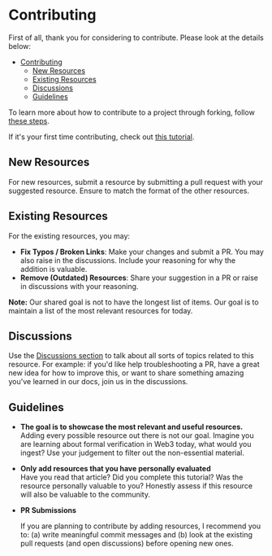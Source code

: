 # Contributing

First of all, thank you for considering to contribute. Please look at the details below:

- [Contributing](#contributing)
  - [New Resources](#new-resources)
  - [Existing Resources](#existing-resources)
  - [Discussions](#discussions)
  - [Guidelines](#guidelines)

To learn more about how to contribute to a project through forking, follow [these steps](https://docs.github.com/en/get-started/exploring-projects-on-github/contributing-to-a-project).

If it's your first time contributing, check out [this tutorial](https://github.com/firstcontributions/first-contributions).

## New Resources

For new resources, submit a resource by submitting a pull request with your suggested resource. Ensure to match the format of the other resources.

## Existing Resources

For the existing resources, you may:

- **Fix Typos / Broken Links**: Make your changes and submit a PR. You may also raise in the discussions. Include your reasoning for why the addition is valuable.
- **Remove (Outdated) Resources**: Share your suggestion in a PR or raise in discussions with your reasoning.

**Note:** Our shared goal is not to have the longest list of items. Our goal is to maintain a list of the most relevant resources for today.

## Discussions

Use the [Discussions section](https://github.com/johnsonstephan/Awesome-Web3-Formal-Verification/discussions) to talk about all sorts of topics related to this resource. For example: if you'd like help troubleshooting a PR, have a great new idea for how to improve this, or want to share something amazing you've learned in our docs, join us in the discussions.

## Guidelines

- <p><strong>The goal is to showcase the most relevant and useful resources.</strong><br />
  Adding every possible resource out there is not our goal. Imagine you are learning about formal verification in Web3 today, what would you ingest? Use your judgement to filter out the non-essential material.  </p>
- <p><strong>Only add resources that you have personally evaluated</strong><br />
  Have you read that article? Did you complete this tutorial? Was the resource personally valuable to you? 
  Honestly assess if this resource will also be valuable to the community.</p>
- <p><strong>PR Submissions</strong></p>
  If you are planning to contribute by adding resources, I recommend you to: (a) write meaningful commit messages and (b) look at the existing pull requests (and open discussions) before opening new ones.
